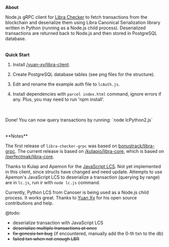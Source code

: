 **About**

Node.js gRPC client for [Libra Checker](https://librachecker.com) to fetch transactions from the blockchain and deserialize them using Libra Canonical Serialization library written in Python (running as a Node.js child process). Deserialized transactions are returned back to Node.js and then stored in PostgreSQL database.
<br/>
<br/>
<br/>
**Quick Start**

1. Install [/yuan-xy/libra-client](https://github.com/yuan-xy/libra-client).

2. Create PostgreSQL database tables (see png files for the structure).

3. Edit and rename the example auth file to `lcAuth.js`.

4. Install dependencies with `parcel index.html` command, ignore errors if any. Plus, you may need to run 'npm install'.

<br/>
<br/>
Done! You can now query transactions by running: `node lcPython2.js`
<br/>
<br/>
<br/>
**Notes**

The first release of `libra-checker-grpc` was based on [bonustrack/libra-grpc](https://github.com/bonustrack/libra-grpc). The current release is based on [/kulapio/libra-core](https://github.com/kulapio/libra-core), which is based on [/perfectmak/libra-core](https://github.com/perfectmak/libra-core).

Thanks to Kulap and Apemon for the [JavaScript LCS](https://github.com/kulapio/libra-core/releases/tag/v2.0.2). Not yet implemented in this client, since structs have changed and need update. Attempts to use Apemon's JavaScript LCS to deserialize a transaction (querying by range) are in `lc.js`, run ir with `node lc.js` command.

Currently, Python LCS from Canoser is being used as a Node.js child process. It works great. Thanks to [Yuan Xy](https://github.com/yuan-xy/) for his open source contributions and help.

@todo:
- deserialize transaction with JavaScript LCS
- ~~deserialize multiple transactions at once~~
- ~~fix genesis txn bug~~ (if encountered, manually add the 0-th txn to the db)
- ~~failed txn when not enough LBR~~
